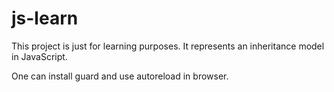js-learn
========
This project is just for learning purposes. It represents an inheritance model in JavaScript.

One can install guard and use autoreload in browser.
